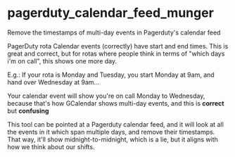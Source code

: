 # pagerduty_calendar_feed_munger

Remove the timestamps of multi-day events in Pagerduty's calendar feed


PagerDuty rota Calendar events (correctly) have start and end times. This is great 
and correct, but for rotas where people think in terms of "which days i'm on call",
this shows one more day.

E.g.: If your rota is Monday and Tuesday, you start Monday at 9am, and hand over Wednesday at 9am...

Your calendar event will show you're on call Monday to Wednesday, because that's how GCalendar shows
multi-day events, and this is **correct** but **confusing**

This tool can be pointed at a Pagerduty calendar feed, and it will look at all the events in it which
span multiple days, and remove their timestamps. That way, it'll show midnight-to-midnight, which is
a lie, but it aligns with how we think about our shifts.

